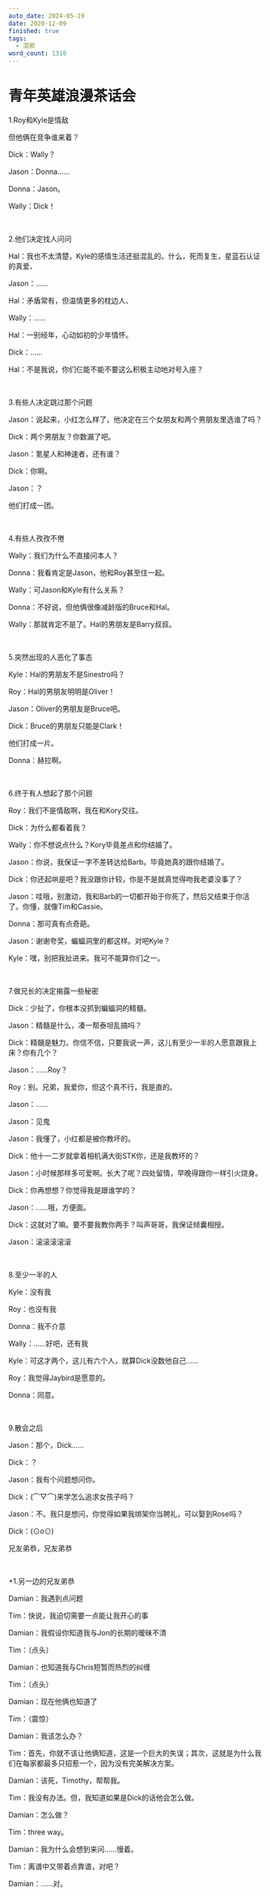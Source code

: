 ```yaml
---
auto_date: 2024-05-19
date: 2020-12-09
finished: true
tags:
  - 混邪
word_count: 1310
---
```


# 青年英雄浪漫茶话会

1.Roy和Kyle是情敌

但他俩在竞争谁来着？

Dick：Wally？

Jason：Donna……

Donna：Jason。

Wally：Dick！

<br>

2.他们决定找人问问

Hal：我也不太清楚，Kyle的感情生活还挺混乱的。什么，死而复生，星蓝石认证的真爱、

Jason：……

Hal：矛盾常有，但温情更多的枕边人、

Wally：……

Hal：一别经年，心动如初的少年情怀。

Dick：……

Hal：不是我说，你们仨能不能不要这么积极主动地对号入座？

<br>

3.有些人决定跳过那个问题

Jason：说起来，小红怎么样了，他决定在三个女朋友和两个男朋友里选谁了吗？

Dick：两个男朋友？你数漏了吧。

Jason：氪星人和神速者，还有谁？

Dick：你啊。

Jason：？

他们打成一团。

<br>

4.有些人孜孜不倦

Wally：我们为什么不直接问本人？

Donna：我看肯定是Jason，他和Roy甚至住一起。

Wally：可Jason和Kyle有什么关系？

Donna：不好说，但他俩很像减龄版的Bruce和Hal。

Wally：那就肯定不是了。Hal的男朋友是Barry叔叔。

<br>

5.突然出现的人恶化了事态

Kyle：Hal的男朋友不是Sinestro吗？

Roy：Hal的男朋友明明是Oliver！

Jason：Oliver的男朋友是Bruce吧。

Dick：Bruce的男朋友只能是Clark！

他们打成一片。

Donna：赫拉啊。

<br>

6.终于有人想起了那个问题

Roy：我们不是情敌啊，我在和Kory交往。

Dick：为什么都看着我？

Wally：你不想说点什么？Kory毕竟差点和你结婚了。

Jason：你说，我保证一字不差转达给Barb。毕竟她真的跟你结婚了。

Dick：你还起哄是吧？我没跟你计较，你是不是就真觉得吻我老婆没事了？

Jason：哇哦，别激动，我和Barb的一切都开始于你死了，然后又结束于你活了。你懂，就像Tim和Cassie。

Donna：那可真有点奇葩。

Jason：谢谢夸奖，蝙蝠洞里的都这样。对吧Kyle？

Kyle：嘿，别把我扯进来。我可不能算你们之一。

<br>

7.做兄长的决定揭露一些秘密

Dick：少扯了，你根本没抓到蝙蝠洞的精髓。

Jason：精髓是什么，凑一帮泰坦乱搞吗？

Dick：精髓是魅力。你信不信，只要我说一声，这儿有至少一半的人愿意跟我上床？你有几个？

Jason：……Roy？

Roy：别。兄弟，我爱你，但这个真不行，我是直的。

Jason：……

Jason：见鬼

Jason：我懂了，小红都是被你教坏的。

Dick：他十一二岁就拿着相机满大街STK你，还是我教坏的？

Jason：小时候那样多可爱啊。长大了呢？四处留情，早晚得跟你一样引火烧身。

Dick：你再想想？你觉得我是跟谁学的？

Jason：……哦，方便面。

Dick：这就对了嘛。要不要我教你两手？叫声哥哥，我保证倾囊相授。

Jason：滚滚滚滚滚

<br>

8.至少一半的人

Kyle：没有我

Roy：也没有我

Donna：我不介意

Wally：……好吧，还有我

Kyle：可这才两个，这儿有六个人，就算Dick没数他自己……

Roy：我觉得Jaybird是愿意的。

Donna：同意。

<br>

9.散会之后

Jason：那个，Dick……

Dick：？

Jason：我有个问题想问你。

Dick：(⌒▽⌒)来学怎么追求女孩子吗？

Jason：不。我只是想问，你觉得如果我绑架你当聘礼，可以娶到Rose吗？

Dick：(⊙o⊙)

兄友弟恭，兄友弟恭

<br>

+1.另一边的兄友弟恭

Damian：我遇到点问题

Tim：快说，我迫切需要一点能让我开心的事

Damian：我假设你知道我与Jon的长期的暧昧不清

Tim：（点头）

Damian：也知道我与Chris短暂而热烈的纠缠

Tim：（点头）

Damian：现在他俩也知道了

Tim：（震惊）

Damian：我该怎么办？

Tim：首先，你就不该让他俩知道，这是一个巨大的失误；其次，这就是为什么我们在每家都最多只招惹一个，因为没有完美解决方案。

Damian：该死，Timothy，帮帮我。

Tim：我没有办法。但，我知道如果是Dick的话他会怎么做。

Damian：怎么做？

Tim：three way。

Damian：我为什么会想到来问……慢着。

Tim：离谱中又带着点靠谱，对吧？

Damian：……对。
